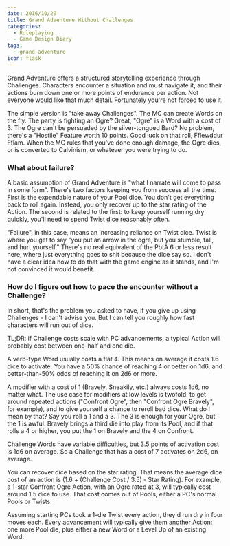 ```yaml
---
date: 2016/10/29
title: Grand Adventure Without Challenges
categories:
  - Roleplaying
  - Game Design Diary
tags:
  - grand adventure
icon: flask
---
```


Grand Adventure offers a structured storytelling experience through Challenges.
Characters encounter a situation and must navigate it,
and their actions burn down one or more points of endurance per action.
Not everyone would like that much detail.
Fortunately you're not forced to use it.

<!-- more -->

The simple version is "take away Challenges".
The MC can create Words on the fly.
The party is fighting an Ogre? Great, "Ogre" is a Word with a cost of 3.
The Ogre can't be persuaded by the silver-tongued Bard?
No problem, there's a "Hostile" Feature worth 10 points.
Good luck on that roll, Fflewddur Fflam.
When the MC rules that you've done enough damage, the Ogre dies,
or is converted to Calvinism, or whatever you were trying to do.

### What about failure?

A basic assumption of Grand Adventure is "what I narrate will come to pass in some form".
There's two factors keeping you from success all the time.
First is the expendable nature of your Pool dice.
You don't get everything back to roll again.
Instead, you only recover up to the star rating of the Action.
The second is related to the first:
to keep yourself running dry quickly, you'll need to spend Twist dice reasonably often.

"Failure", in this case, means an increasing reliance on Twist dice.
Twist is where you get to say
"you put an arrow in the ogre, but you stumble, fall, and hurt yourself."
There's no real equivalent of the PbtA 6 or less result here,
where just everything goes to shit because the dice say so.
I don't have a clear idea how to do that with the game engine as it stands,
and I'm not convinced it would benefit.

### How do I figure out how to pace the encounter without a Challenge?

In short, that's the problem you asked to have,
if you give up using Challenges - I can't advise you.
But I can tell you roughly how fast characters will run out of dice.

TL;DR: if Challenge costs scale with PC advancements,
a typical Action will probably cost between one-half and one die.

A verb-type Word usually costs a flat 4.
This means on average it costs 1.6 dice to activate.
You have a 50% chance of reaching 4 or better on 1d6,
and better-than-50% odds of reaching it on 2d6 or more.

A modifier with a cost of 1 (Bravely, Sneakily, etc.)
always costs 1d6, no matter what.
The use case for modifiers at low levels is twofold:
to get around repeated actions ("Confront Ogre", then "Confront Ogre Bravely", for example),
and to give yourself a chance to reroll bad dice.
What do I mean by that?
Say you roll a 1 and a 3.
The 3 is enough for your Ogre, but the 1 is awful.
Bravely brings a third die into play from its Pool, and if that rolls a 4 or higher,
you put the 1 on Bravely and the 4 on Confront.

Challenge Words have variable difficulties,
but 3.5 points of activation cost is 1d6 on average.
So a Challenge that has a cost of 7 activates on 2d6, on average.

You can recover dice based on the star rating.
That means the average dice cost of an action
is (1.6 + (Challenge Cost / 3.5) - Star Rating).
For example, a 1-star Confront Ogre Action, with an Ogre rated at 3,
will typically cost around 1.5 dice to use.
That cost comes out of Pools, either a PC's normal Pools or Twists.

Assuming starting PCs took a 1-die Twist every action,
they'd run dry in four moves each.
Every advancement will typically give them another Action:
one more Pool die, plus either a new Word or a Level Up of an existing Word.
